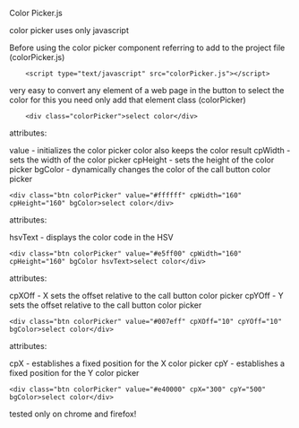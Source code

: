 Color Picker.js
	
color picker uses only javascript
	
Before using the color picker component referring to add to the project file (colorPicker.js)
	
		<script type="text/javascript" src="colorPicker.js"></script>


very easy to convert any element of a web page in the button to select the color for this you need only add that element class (colorPicker)

		<div class="colorPicker">select color</div>


	
attributes:

value - initializes the color picker color also keeps the color result
cpWidth - sets the width of the color picker
cpHeight - sets the height of the color picker
bgColor - dynamically changes the color of the call button color picker
	
	<div class="btn colorPicker" value="#ffffff" cpWidth="160" cpHeight="160" bgColor>select color</div>
	
attributes:

hsvText - displays the color code in the HSV
	
	<div class="btn colorPicker" value="#e5ff00" cpWidth="160" cpHeight="160" bgColor hsvText>select color</div>

attributes:

cpXOff - X sets the offset relative to the call button color picker
cpYOff - Y sets the offset relative to the call button color picker
	
	<div class="btn colorPicker" value="#007eff" cpXOff="10" cpYOff="10" bgColor>select color</div>

attributes:

cpX - establishes a fixed position for the X color picker
cpY - establishes a fixed position for the Y color picker
	
	<div class="btn colorPicker" value="#e40000" cpX="300" cpY="500" bgColor>select color</div>

tested only on chrome and firefox!
